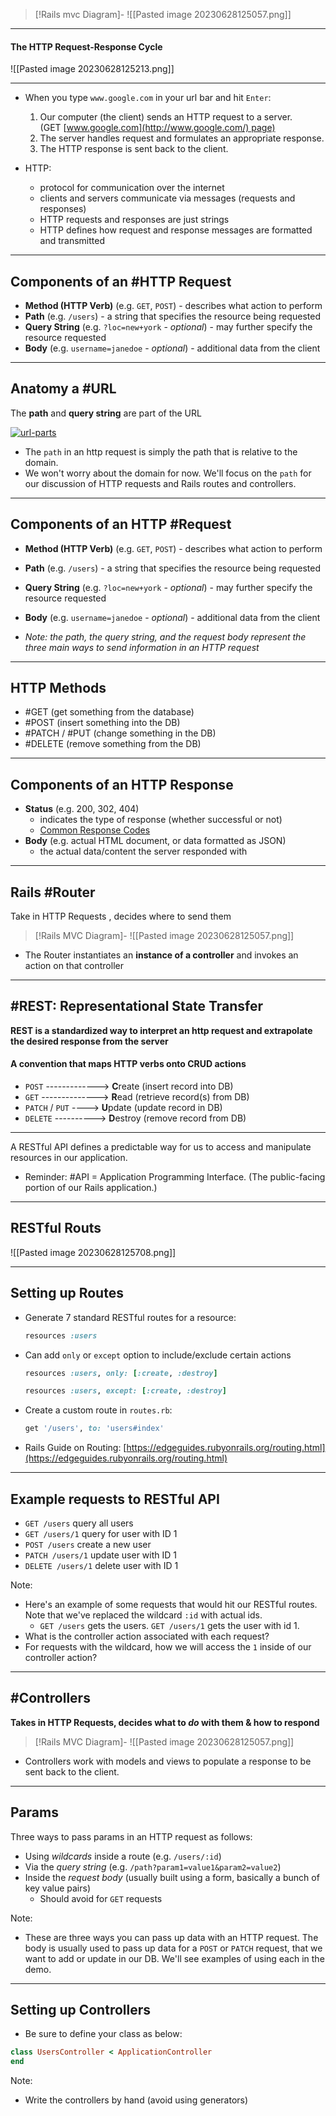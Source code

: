 >[!Rails mvc Diagram]-
>![[Pasted image 20230628125057.png]]

---

#### The HTTP Request-Response Cycle
![[Pasted image 20230628125213.png]]

---

- When you type `www.google.com` in your url bar and hit `Enter`:
    
    1. Our computer (the client) sends an HTTP request to a server. (GET [www.google.com](http://www.google.com/) page)
    2. The server handles request and formulates an appropriate response.
    3. The HTTP response is sent back to the client.
- HTTP:
    
    - protocol for communication over the internet
    - clients and servers communicate via messages (requests and responses)
    - HTTP requests and responses are just strings
    - HTTP defines how request and response messages are formatted and transmitted

---

## Components of an #HTTP Request

- **Method (HTTP Verb)** (e.g. `GET`, `POST`) - describes what action to perform
- **Path** (e.g. `/users`) - a string that specifies the resource being requested
- **Query String** (e.g. `?loc=new+york` - _optional_) - may further specify the resource requested
- **Body** (e.g. `username=janedoe` - _optional_) - additional data from the client

---

## Anatomy a #URL

The **path** and **query string** are part of the URL

[![url-parts](https://camo.githubusercontent.com/269368b9ccfd302213beb968ec9b06a7357ecd703daa9f9998b5ff6807b25cf8/68747470733a2f2f61612d63682d6c6563747572652d6173736574732e73332e75732d776573742d312e616d617a6f6e6177732e636f6d2f726f757465732d616e642d636f6e74726f6c6c6572732f75726c2d70617274732e706e67)](https://camo.githubusercontent.com/269368b9ccfd302213beb968ec9b06a7357ecd703daa9f9998b5ff6807b25cf8/68747470733a2f2f61612d63682d6c6563747572652d6173736574732e73332e75732d776573742d312e616d617a6f6e6177732e636f6d2f726f757465732d616e642d636f6e74726f6c6c6572732f75726c2d70617274732e706e67)

- The `path` in an http request is simply the path that is relative to the domain.
- We won't worry about the domain for now. We'll focus on the `path` for our discussion of HTTP requests and Rails routes and controllers.

---

## Components of an HTTP #Request

- **Method (HTTP Verb)** (e.g. `GET`, `POST`) - describes what action to perform
    
- **Path** (e.g. `/users`) - a string that specifies the resource being requested
    
- **Query String** (e.g. `?loc=new+york` - _optional_) - may further specify the resource requested
    
- **Body** (e.g. `username=janedoe` - _optional_) - additional data from the client
    
- _Note: the path, the query string, and the request body represent the three main ways to send information in an HTTP request_
    

---

## HTTP Methods

- #GET (get something from the database)
- #POST (insert something into the DB)
- #PATCH / #PUT (change something in the DB)
- #DELETE (remove something from the DB)

---

## Components of an HTTP Response

- **Status** (e.g. 200, 302, 404)
    - indicates the type of response (whether successful or not)
    - [Common Response Codes](https://en.wikipedia.org/wiki/List_of_HTTP_status_codes)
- **Body** (e.g. actual HTML document, or data formatted as JSON)
    - the actual data/content the server responded with

---
## Rails #Router
Take in HTTP Requests , decides where to send them

>[!Rails MVC Diagram]-
>![[Pasted image 20230628125057.png]]

- The Router instantiates an **instance of a controller** and invokes an action on that controller

---

## #REST: Representational State Transfer

**REST is a standardized way to interpret an http request and extrapolate the desired response from the server**

#### A convention that maps HTTP verbs onto CRUD actions

- `POST` -------------> **C**reate (insert record into DB)
- `GET` --------------> **R**ead (retrieve record(s) from DB)
- `PATCH` / `PUT` ----> **U**pdate (update record in DB)
- `DELETE` ----------> **D**estroy (remove record from DB)

---

A RESTful API defines a predictable way for us to access and manipulate resources in our application.

- Reminder: #API = Application Programming Interface. (The public-facing portion of our Rails application.)

---
## RESTful Routs

![[Pasted image 20230628125708.png]]

---

## Setting up Routes

- Generate 7 standard RESTful routes for a resource:
    
    ```ruby
    resources :users
    ```
    
- Can add `only` or `except` option to include/exclude certain actions
    
    ```ruby
    resources :users, only: [:create, :destroy]
    ```
    
    ```ruby
    resources :users, except: [:create, :destroy]
    ```
    
- Create a custom route in `routes.rb`:
    
    ```ruby
    get '/users', to: 'users#index'
    ```
    
- Rails Guide on Routing: [https://edgeguides.rubyonrails.org/routing.html](https://edgeguides.rubyonrails.org/routing.html)
    

---

## Example requests to RESTful API

- `GET /users` query all users
- `GET /users/1` query for user with ID 1
- `POST /users` create a new user
- `PATCH /users/1` update user with ID 1
- `DELETE /users/1` delete user with ID 1

Note:

- Here's an example of some requests that would hit our RESTful routes. Note that we've replaced the wildcard `:id` with actual ids.
    - `GET /users` gets the users. `GET /users/1` gets the user with id 1.
- What is the controller action associated with each request?
- For requests with the wildcard, how we will access the `1` inside of our controller action?

---

## #Controllers

 **Takes in HTTP Requests, decides what to _do_ with them & how to respond**

>[!Rails MVC Diagram]-
>![[Pasted image 20230628125057.png]]

- Controllers work with models and views to populate a response to be sent back to the client.

---

## Params

Three ways to pass params in an HTTP request as follows:

- Using _wildcards_ inside a route (e.g. `/users/:id`)
- Via the _query string_ (e.g. `/path?param1=value1&param2=value2`)
- Inside the _request body_ (usually built using a form, basically a bunch of key value pairs)
    - Should avoid for `GET` requests

Note:

- These are three ways you can pass up data with an HTTP request. The body is usually used to pass up data for a `POST` or `PATCH` request, that we want to add or update in our DB. We'll see examples of using each in the demo.

---

## Setting up Controllers

- Be sure to define your class as below:
```ruby
class UsersController < ApplicationController
end
```
Note:
- Write the controllers by hand (avoid using generators)
